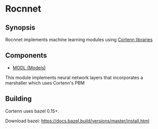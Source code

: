 # Rocnnet

## Synopsis

Rocnnet implements machine learning modules using [Cortenn libraries](https://github.com/mingkaic/cortenn)

## Components

- [MODL (Models)](pbm/README_PBM.md)

This module implements neural network layers that incorporates a marshaller which uses Cortenn's PBM

## Building

Cortenn uses bazel 0.15+.

Download bazel: https://docs.bazel.build/versions/master/install.html
